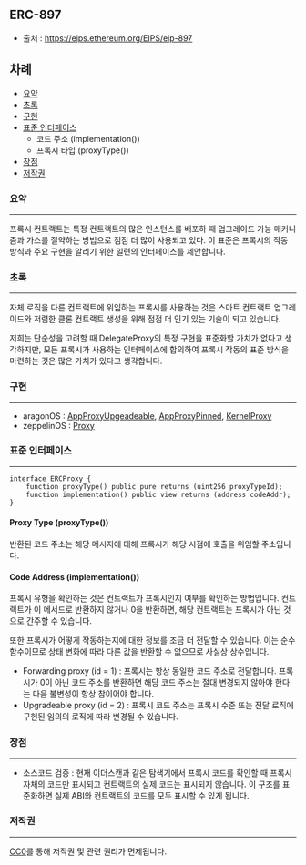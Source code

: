 ## ERC-897
- 출처 : https://eips.ethereum.org/EIPS/eip-897

## 차례
- [요약](#요약)
- [초록](#초록)
- [구현](#구현)
- [표준 인터페이스](#표준-인터페이스)
    - 코드 주소 (implementation())
    - 프록시 타입 (proxyType())
- [장점](#장점)
- [저작권](#저작권)

### 요약 
----
프록시 컨트랙트는 특정 컨트랙트의 많은 인스턴스를 배포하 때 업그레이드 가능 매커니즘과 가스를 절약하는 방법으로 점점 더 많이 사용되고 있다. 이 표준은 프록시의 작동 방식과 주요 구현을 알리기 위한 일련의 인터페이스를 제안합니다. 

### 초록
----
자체 로직을 다른 컨트랙트에 위임하는 프록시를 사용하는 것은 스마트 컨트랙트 업그레이드와 저렴한 클론 컨트랙트 생성을 위해 점점 더 인기 있는 기술이 되고 있습니다.

저희는 단순성을 고려할 때 DelegateProxy의 특정 구현을 표준화할 가치가 없다고 생각하지만, 모든 프록시가 사용하는 인터페이스에 합의하여 프록시 작동의 표준 방식을 마련하는 것은 많은 가치가 있다고 생각합니다.


### 구현
----
- aragonOS : [AppProxyUpgeadeable](https://github.com/aragon/aragonOS/blob/master/contracts/apps/AppProxyUpgradeable.sol), [AppProxyPinned](https://github.com/aragon/aragonOS/blob/master/contracts/apps/AppProxyPinned.sol), [KernelProxy](https://github.com/aragon/aragonOS/blob/master/contracts/kernel/KernelProxy.sol)
- zeppelinOS : [Proxy](https://github.com/OpenZeppelin/openzeppelin-labs/blob/2da9e859db81a61f2449d188e7193788ca721c65/upgradeability_ownership/contracts/Proxy.sol)


### 표준 인터페이스
----
```solidity
interface ERCProxy {
    function proxyType() public pure returns (uint256 proxyTypeId);
    function implementation() public view returns (address codeAddr);
}
```

#### Proxy Type (proxyType())
반환된 코드 주소는 해당 메시지에 대해 프록시가 해당 시점에 호출을 위임할 주소입니다. 

#### Code Address (implementation())
프록시 유형을 확인하는 것은 컨트랙트가 프록시인지 여부를 확인하는 방법입니다. 컨트랙트가 이 메서드로 반환하지 않거나 0을 반환하면, 해당 컨트랙트는 프록시가 아닌 것으로 간주할 수 있습니다.

또한 프록시가 어떻게 작동하는지에 대한 정보를 조금 더 전달할 수 있습니다. 이는 순수 함수이므로 상태 변화에 따라 다른 값을 반환할 수 없으므로 사실상 상수입니다.
- Forwarding proxy (id = 1) : 프록시는 항상 동일한 코드 주소로 전달합니다. 프록시가 0이 아닌 코드 주소를 반환하면 해당 코드 주소는 절대 변경되지 않아야 한다는 다음 불변성이 항상 참이어야 합니다.
- Upgradeable proxy (id = 2) : 프록시 코드 주소는 프록시 수준 또는 전달 로직에 구현된 임의의 로직에 따라 변경될 수 있습니다.

### 장점
----
- 소스코드 검증 : 현재 이더스캔과 같은 탐색기에서 프록시 코드를 확인할 때 프록시 자체의 코드만 표시되고 컨트랙트의 실제 코드는 표시되지 않습니다. 이 구조를 표준화하면 실제 ABI와 컨트랙트의 코드를 모두 표시할 수 있게 됩니다.


### 저작권
----
[CC0](https://eips.ethereum.org/LICENSE)를 통해 저작권 및 관련 권리가 면제됩니다.
